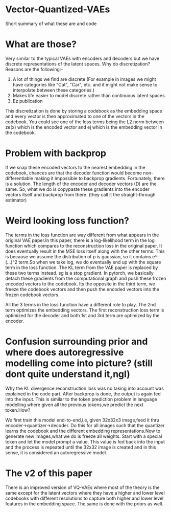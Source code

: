 # Vector-Quantized-VAEs
Short summary of what these are and code

# What are those?

Very similar to the typical VAEs with encoders and decoders but we have discrete representations of the latent spaces. Why do discretization? Reasons are the following:-
1) A lot of things we find are discrete (For example in images we might have categories like "Cat", "Car", etc. and it might not make sense to interpolate between these categories.)
2) Makes life easier to model discrete rather than continuous latent spaces.
3) Ez publication

This discretization is done by storing a codebook as the embedding space and every vector is then approximated to one of the vectors in the codebook. You could see one of the loss terms being the L2 norm between ze(x) which is the encoded vector and ej which is the embedding vector in the codebook.

# Problem with backprop

If we snap these encoded vectors to the nearest embedding in the codebook, chances are that the decoder function would become non-differentiable making it impossible to backprop gradients. Fortunately, there is a solution. The length of the encoder and decoder vectors (D) are the same. So, what we do is copypaste these gradients into the encoder vectors itself and backprop from there. (they call it the straight-through estimator)

# Weird looking loss function?

The terms in the loss function are way different from what appears in the original VAE paper.In this paper, there is a log-likelihood term in the log function which compares to the reconstruction loss in the original paper. It does eventually result in the MSE loss itself along with the other terms. This is because we assume the distribution of p is gaussian, so it contains e^-(...)^2 term.So when we take log, we do eventually end up with the square term in the loss function. The KL term from the VAE paper is replaced by these two terms instead. sg is a stop gradient. In pytorch, we basically detach these gradients from the computational graph and push these frozen encoded vectors to the codebook. Its the opposite in the third term, we freeze the codebook vectors and then push the encoded vectors into the frozen codebook vectors.

All the 3 terms in the loss function have a different role to play. The 2nd term optimizes the embedding vectors. The first reconstruction loss term is optimized for the decoder and both 1st and 3rd term are optimized by the encoder.

# Confusion surrounding prior and where does autoregressive modelling come into picture? (still dont quite understand it,ngl)

Why the KL divergence reconstruction loss was no taking into account was explained in the code part. After backprop is done, the output is again fed into the input. This is similar to the token prediction problem in language modelling where given all the previous tokens,we predict the next token.How?

We first train this model end-to-end,i.e, given 32x32x3 image,feed it thru encoder->quantizer->decoder. Do this for all images such that the quantizer learns the codebook and the different embedding representations.Now to generate new images,what we do is freeze all weights. Start with a special token and let the model prompt a value. This value is fed back into the input and the process is repeated until the 32x32 image is created and in this sense, it is considered an autoregressive model.

# The v2 of this paper

There is an improved version of VQ-VAEs where most of the theory is the same except for the latent vectors where they have a higher and lower level codebooks with different resolutions to capture both higher and lower level features in the embedding space. The same is done with the priors as well.
